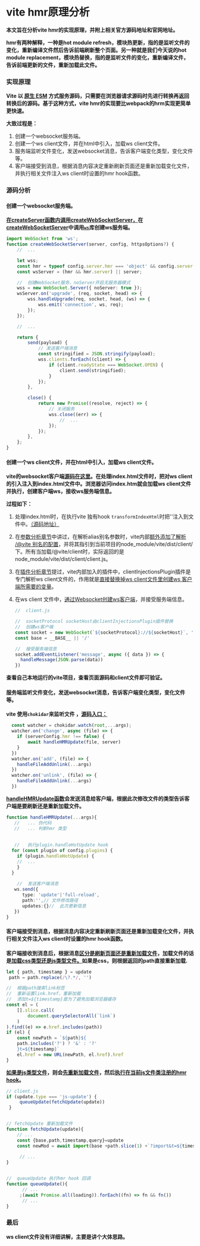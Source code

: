 # vite hmr原理分析

**本文旨在分析vite hmr的实现原理，并附上相关官方源码地址和官网地址。**



**hmr有两种解释，一种是hot module refresh，模块热更新，指的是监听文件的变化，重新编译文件然后告诉前端刷新整个页面。另一种就是我们今天说的hot module replacement，模块热替换，指的是监听文件的变化，重新编译文件，告诉前端更新的文件，重新加载此文件。**



### 实现原理

**Vite 以 [原生 ESM](https://developer.mozilla.org/en-US/docs/Web/JavaScript/Guide/Modules) 方式服务源码，只需要在浏览器请求源码时先进行转换再返回转换后的源码。基于这种方式，vite hmr的实现要比webpack的hrm实现更简单更快速。**

**大致过程是：**

1. 创建一个websocket服务端。
2. 创建一个ws client文件，并在html中引入，加载ws client文件。
3. 服务端监听文件变化，发送websocket消息，告诉客户端变化类型，变化文件等。
4. 客户端接受到消息，根据消息内容决定重新刷新页面还是重新加载变化文件，并执行相关文件注入ws client时设置的hmr hook函数。



### 源码分析

#### 创建一个websocket服务端。

**[在createServer函数内调用createWebSocketServer，](https://github.com/vitejs/vite/blob/5745a2e8072cb92d647662dc387e7f12b2841cab/packages/vite/src/node/server/index.ts#L313)在[createWebSocketServer](https://github.com/vitejs/vite/blob/5745a2e8072cb92d647662dc387e7f12b2841cab/packages/vite/src/node/server/ws.ts#L18)中调用[`ws`](https://github.com/websockets/ws)库创建ws服务端。**

```typescript
import WebSocket from 'ws';
function createWebSocketServer(server, config, httpsOptions?) {
	//  ...

	let wss;
	const hmr = typeof config.server.hmr === 'object' && config.server.hmr;
	const wsServer = (hmr && hmr.server) || server;

	//  创建WebSocket服务，noServer开启无服务器模式
	wss = new WebSocket.Server({ noServer: true });
	wsServer.on('upgrade', (req, socket, head) => {
		wss.handleUpgrade(req, socket, head, (ws) => {
			wss.emit('connection', ws, req);
		});
	});

	//  ...

	return {
		send(payload) {
			// 发送客户端消息
			const stringified = JSON.stringify(payload);
			wss.clients.forEach((client) => {
				if (client.readyState === WebSocket.OPEN) {
					client.send(stringified);
				}
			});
		},

		close() {
			return new Promise((resolve, reject) => {
				// 关闭服务
				wss.close((err) => {
					//  ...
				});
			});
		},
	};
}

```

#### 创建一个ws client文件，并在html中引入，加载ws client文件。

**vite的websocket客户端[源码在这里](https://github.com/vitejs/vite/blob/5745a2e8072cb92d647662dc387e7f12b2841cab/packages/vite/src/client/client.ts)。在处理index.html文件时，把对ws client的引入注入到index.html文件中。浏览器访问index.htm就会加载ws client文件并执行，创建客户端ws，接收ws服务端信息。**

**过程如下：**

1. 处理index.html时，在执行vite 独有hook `transformIndexHtml`时把'<script type="module" src="/@vite/client"></script>'注入到文件中。[（源码地址）](https://github.com/vitejs/vite/blob/5745a2e8072cb92d647662dc387e7f12b2841cab/packages/vite/src/node/server/middlewares/indexHtml.ts#L134)

2. 在[参数分析章节](https://juejin.cn/post/6966992960185434120)中讲过，在解析alias别名参数时，vite内部[额外添加了解析 /@vite 别名的配置](https://github.com/vitejs/vite/blob/5745a2e8072cb92d647662dc387e7f12b2841cab/packages/vite/src/node/config.ts#L296)，并将其指引到当前项目的node_module/vite/dist/client/下。所有当加载/@vite/client时，实际返回的是node_module/vite/dist/client/client.js。

3. 在[插件分析章节](https://juejin.cn/post/6968369185428602893)提过，vite内部加入的插件中，clientInjectionsPlugin插件是专门解析ws client文件的，作用就是[直接替换掉ws client文件里创建ws 客户端所需要的变量](https://github.com/vitejs/vite/blob/5745a2e8072cb92d647662dc387e7f12b2841cab/packages/vite/src/node/plugins/clientInjections.ts#L43)。

4. 在ws client 文件中，[通过Websocket创建ws客户端](https://github.com/vitejs/vite/blob/5745a2e8072cb92d647662dc387e7f12b2841cab/packages/vite/src/client/client.ts#L19)，并接受服务端信息。

    ```typescript
    //	client.js
    
    //	socketProtocol socketHost由clientInjectionsPlugin插件替换
    //	创建ws客户端
    const socket = new WebSocket(`${socketProtocol}://${socketHost}`, 'vite-hmr')
    const base = __BASE__ || '/'
    
    //	接受服务端信息
    socket.addEventListener('message', async ({ data }) => {
      handleMessage(JSON.parse(data))
    })
    
    ```

**查看自己本地运行的vite项目，查看页面源码和client文件即可验证。**

#### 服务端监听文件变化，发送websocket消息，告诉客户端变化类型，变化文件等。

**vite 使用`chokidar`来监听文件 ，[源码入口：](https://github.com/vitejs/vite/blob/5745a2e8072cb92d647662dc387e7f12b2841cab/packages/vite/src/node/server/index.ts#L316)**

```typescript
  const watcher = chokidar.watch(root,...args);
  watcher.on('change', async (file) => {
    if (serverConfig.hmr !== false) {
        await handleHMRUpdate(file, server)
    }
  })
  watcher.on('add', (file) => {
    handleFileAddUnlink(...args)
  })
  watcher.on('unlink', (file) => {
    handleFileAddUnlink(...args)
  })

```

**[handleHMRUpdate函数](https://github.com/vitejs/vite/blob/5745a2e8072cb92d647662dc387e7f12b2841cab/packages/vite/src/node/server/hmr.ts#L40)会发送消息给客户端，根据此次修改文件的类型告诉客户端是要刷新还是重新加载文件。**

```typescript
function handleHMRUpdate(...args){
   //	... 伪代码
   //	... 判断hmr 类型
    
    	
   //	执行plugin.handleHotUpdate hook
  for (const plugin of config.plugins) {
    if (plugin.handleHotUpdate) {
    //	...
    }
  }
    
    //	发送客户端消息
   ws.send({
      type: 'update'|'full-reload',
      path:'',// 文件修改路径
      updates:{}//	此次更新信息
   })
}
```

#### 客户端接受到消息，根据消息内容决定重新刷新页面还是重新加载变化文件，并执行相关文件注入ws client时设置的hmr hook函数。

**客户端接收到消息后，根据消息[区分是刷新页面还是重新加载文件](https://github.com/vitejs/vite/blob/5745a2e8072cb92d647662dc387e7f12b2841cab/packages/vite/src/client/client.ts#L40)，加载文件的话是[加载css类型还是js类型文件。](https://github.com/vitejs/vite/blob/5745a2e8072cb92d647662dc387e7f12b2841cab/packages/vite/src/client/client.ts#L60)如果是css，则根据返回的path直接重新加载.**

```typescript
let { path, timestamp } = update
 path = path.replace(/\?.*/, '')

//	根据path搜索link标签
//	重新设置link.href，重新加载
//	添加t=${timestamp}是为了避免加载浏览器缓存
const el = (
    [].slice.call(
        document.querySelectorAll(`link`)
    )
).find((e) => e.href.includes(path))
if (el) {
    const newPath = `${path}${
    path.includes('?') ? '&' : '?'
    }t=${timestamp}`
    el.href = new URL(newPath, el.href).href
}
```

**[如果是js类型文件](https://github.com/vitejs/vite/blob/5745a2e8072cb92d647662dc387e7f12b2841cab/packages/vite/src/client/client.ts#L61)，则会[先重新加载文件](https://github.com/vitejs/vite/blob/5745a2e8072cb92d647662dc387e7f12b2841cab/packages/vite/src/client/client.ts#L291)，然后[执行在当前js文件类注册的hmr hook](https://github.com/vitejs/vite/blob/5745a2e8072cb92d647662dc387e7f12b2841cab/packages/vite/src/client/client.ts#L164)。**

```typescript
// client.js 
if (update.type === 'js-update') {
     queueUpdate(fetchUpdate(update))
 }


// fetchUpdate 重新加载文件
function fetchUpdate(update){
    // ... 
    const {base,path,timestamp,query}=update
    const newMod = await import(base +path.slice(1) +`?import&t=${timestamp}${query ? `&${query}` : ''}`)
     
     //	...
}


//	queueUpdate 执行hmr hook 回调
function queueUpdate(){
      // ... 
     ;(await Promise.all(loading)).forEach((fn) => fn && fn())
      // ... 
}


```



### 最后

**ws client文件没有详细讲解，主要是讲个大体思路。**
